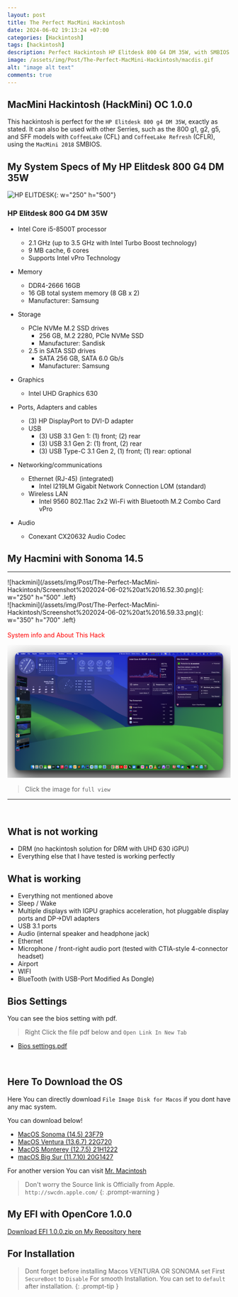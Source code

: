 ```yaml
---
layout: post
title: The Perfect MacMini Hackintosh
date: 2024-06-02 19:13:24 +07:00
categories: [Hackintosh]
tags: [hackintosh]
description: Perfect Hackintosh HP Elitdesk 800 G4 DM 35W, with SMBIOS MACMINI 2018
image: /assets/img/Post/The-Perfect-MacMini-Hackintosh/macdis.gif
alt: "image alt text"
comments: true
---
```


## MacMini Hackintosh (HackMini) OC 1.0.0

This hackintosh is perfect for the `HP Elitdesk 800 g4 DM 35W`, exactly as stated. It can also be used with other Serries, such as the 800 g1, g2, g5, and SFF models with `CoffeeLake` (CFL) and `CoffeeLake Refresh` (CFLR), using the `MacMini 2018` SMBIOS.
## My System Specs of My HP Elitdesk 800 G4 DM 35W

![HP ELITDESK](https://support.hp.com/wcc-assets/document/images/695/c06047206.png){: w="250" h="500"}

### HP Elitdesk 800 G4 DM 35W 

- Intel Core i5-8500T processor
    - 2.1 GHz (up to 3.5 GHz with Intel Turbo Boost technology)
    - 9 MB cache, 6 cores
    - Supports Intel vPro Technology

- Memory
    - DDR4-2666 16GB 
    - 16 GB total system memory (8 GB x 2)
    - Manufacturer:	Samsung

- Storage
    - PCIe NVMe M.2 SSD drives
        - 256 GB, M.2 2280, PCIe NVMe SSD
        - Manufacturer:	Sandisk
    - 2.5 in SATA SSD drives
        - SATA 256 GB, SATA 6.0 Gb/s
        - Manufacturer:	Samsung

- Graphics
    - Intel UHD Graphics 630

- Ports, Adapters and cables
    - (3) HP DisplayPort to DVI-D adapter
    - USB
        - (3) USB 3.1 Gen 1: (1) front; (2) rear
        - (3) USB 3.1 Gen 2: (1) front, (2) rear
        - (3) USB Type-C 3.1 Gen 2, (1) front; (1) rear: optional
- Networking/communications
    - Ethernet (RJ-45) (integrated)
        - Intel I219LM Gigabit Network Connection LOM (standard)
    - Wireless LAN
        - Intel 9560 802.11ac 2x2 Wi-Fi with Bluetooth M.2 Combo Card vPro
- Audio
    - Conexant CX20632 Audio Codec

## My Hacmini with Sonoma 14.5
<hr>
![hackmini](/assets/img/Post/The-Perfect-MacMini-Hackintosh/Screenshot%202024-06-02%20at%2016.52.30.png){: w="250" h="500" .left} <br>
![hackmini](/assets/img/Post/The-Perfect-MacMini-Hackintosh/Screenshot%202024-06-02%20at%2016.59.33.png){: w="350" h="700" .left} <br>
<br>
<span style="color: #FF0000 !important;">System info and About This Hack</span>

![MyHack](/assets/img/Post/The-Perfect-MacMini-Hackintosh/Screenshot%202024-06-02%20at%2019.00.21.png)
> Click the image for `full view`
<hr>
<br>

## What is not working

- DRM (no hackintosh solution for DRM with UHD 630 iGPU)
- Everything else that I have tested is working perfectly

## What is working

- Everything not mentioned above
- Sleep / Wake
- Multiple displays with IGPU graphics acceleration, hot pluggable display ports and DP->DVI adapters
- USB 3.1 ports
- Audio (internal speaker and headphone jack)
- Ethernet
- Microphone / front-right audio port (tested with CTIA-style 4-connector headset)
- Airport
- WIFI 
- BlueTooth (with USB-Port Modified As Dongle)

## Bios Settings

You can see the bios setting with pdf.
> Right Click the file pdf below and `Open Link In New Tab`

- [Bios settings.pdf](/assets/img/Post/The-Perfect-MacMini-Hackintosh/HP%20EliteDesk%20800%20G4%20Mini%20BIOS%20Configuration.pdf)


<br>

## Here To Download the OS

 Here You can directly download `File Image Disk for Macos`
 if you dont have any mac system.

  You can download below!

- [MacOS Sonoma (14.5) 23F79](https://swcdn.apple.com/content/downloads/32/06/062-01946-A_0PEP7JHIWA/1pfs4xh22555dj51fkep7w06s4eiezh21p/InstallAssistant.pkg)
- [MacOS Ventura (13.6.7) 22G720](https://swcdn.apple.com/content/downloads/46/31/052-96247-A_MLN9N00Y8W/dmml3up52hrsb01krjtczmdhexiruv1b5m/InstallAssistant.pkg)
- [MacOS Monterey (12.7.5) 21H1222](https://swcdn.apple.com/content/downloads/02/18/052-96238-A_V534Q7DYXO/lj721dkb4wvu0l3ucuhqfjk7i5uwq1s8tz/InstallAssistant.pkg)
- [macOS Big Sur (11.7.10) 20G1427 ](https://swcdn.apple.com/content/downloads/14/38/042-45246-A_NLFOFLCJFZ/jk992zbv98sdzz3rgc7mrccjl3l22ruk1c/InstallAssistant.pkg)

For another version You can visit [Mr. Macintosh](https://mrmacintosh.com/)

> Don't worry the Source link is Officially from Apple. `http://swcdn.apple.com/`
{: .prompt-warning }

## My EFI with OpenCore 1.0.0

[Download EFI 1.0.0.zip on My Repository here](https://github.com/caturmahdialfurqon/HP-Elitdesk-800-G4-G5-Hackintosh)

## For Installation

> Dont forget before installing Macos VENTURA OR SONOMA set First `SecureBoot` to `Disable` For smooth Installation. You can set to `default` after installation.
{: .prompt-tip }